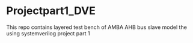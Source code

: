 # Projectpart1_DVE
This repo contains layered test bench of AMBA AHB bus slave model the using systemverilog project part 1
